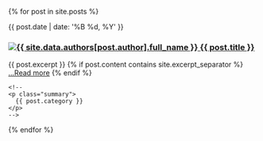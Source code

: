 {% for post in site.posts %}
  <div class="blog-post spacing">
    <span class="date">
      {{ post.date | date: '%B %d, %Y' }}
    </span>
    <h3>
      <a href="http://twitter.com/{{ site.data.authors[post.author].twitter_handle }}">
        <img src="{{ site.data.authors[post.author].image_path }}" alt="{{ site.data.authors[post.author].full_name }}" class="profile" />
      </a>
      <a href="{{ post.url }}">{{ post.title }}</a>
    </h3>
    {{ post.excerpt }}
    {% if post.content contains site.excerpt_separator %}
        <a href="{{ post.url | prepend: site.baseurl }}">...Read more</a>
    {% endif %}

    <!--
    <p class="summary">
      {{ post.category }}
    </p>
    -->

  </div>
{% endfor %}
